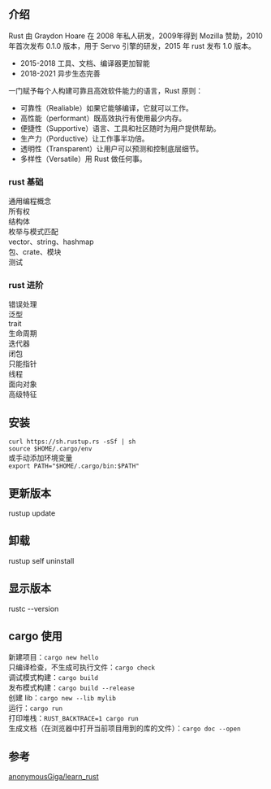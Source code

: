 ## 介绍
Rust 由 Graydon Hoare 在 2008 年私人研发，2009年得到 Mozilla 赞助，2010年首次发布 0.1.0 版本，用于 Servo 引擎的研发，2015 年 rust 发布 1.0 版本。 
* 2015-2018 工具、文档、编译器更加智能  
* 2018-2021 异步生态完善  

一门赋予每个人构建可靠且高效软件能力的语言，Rust 原则：
* 可靠性（Realiable）如果它能够编译，它就可以工作。
* 高性能（performant）既高效执行有使用最少内存。
* 便捷性（Supportive）语言、工具和社区随时为用户提供帮助。
* 生产力（Porductive）让工作事半功倍。
* 透明性（Transparent）让用户可以预测和控制底层细节。
* 多样性（Versatile）用 Rust 做任何事。

### rust 基础
通用编程概念  
所有权  
结构体  
枚举与模式匹配  
vector、string、hashmap  
包、crate、模块  
测试  

### rust 进阶
错误处理  
泛型  
trait  
生命周期  
迭代器  
闭包  
只能指针  
线程  
面向对象  
高级特征  


## 安装
`curl https://sh.rustup.rs -sSf | sh`  
`source $HOME/.cargo/env`  
或手动添加环境变量  
`export PATH="$HOME/.cargo/bin:$PATH"`  

## 更新版本
rustup update

## 卸载
rustup self uninstall

## 显示版本
rustc --version

## cargo 使用
新建项目：`cargo new hello`  
只编译检查，不生成可执行文件：`cargo check`  
调试模式构建：`cargo build`  
发布模式构建：`cargo build --release`  
创建 lib：`cargo new --lib mylib`  
运行：`cargo run`  
打印堆栈：`RUST_BACKTRACE=1 cargo run`  
生成文档（在浏览器中打开当前项目用到的库的文件）：`cargo doc --open`

## 参考
[anonymousGiga/learn_rust](https://github.com/anonymousGiga/learn_rust)
